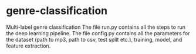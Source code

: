 # genre-classification
Multi-label genre classification
The file run.py contains all the steps to run the deep learning pipeline.
The file config.py contains all the parameters for the dataset (path to mp3, path to csv, test split etc.), training, model, and feature extraction.
